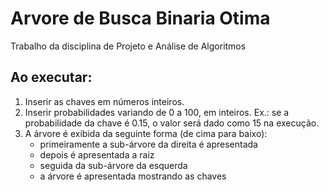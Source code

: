 # Arvore de Busca Binaria Otima
Trabalho da disciplina de Projeto e Análise de Algoritmos<br>
## Ao executar:<br>
1. Inserir as chaves em números inteiros.<br>
2. Inserir probabilidades variando de 0 a 100, em inteiros. Ex.: se a probabilidade da chave é 0.15, o valor será dado como 15 na execução.<br>
3. A árvore é exibida da seguinte forma (de cima para baixo):<br>
   * primeiramente a sub-árvore da direita é apresentada
   * depois é apresentada a raiz
   * seguida da sub-árvore da esquerda
   * a árvore é apresentada mostrando as chaves
